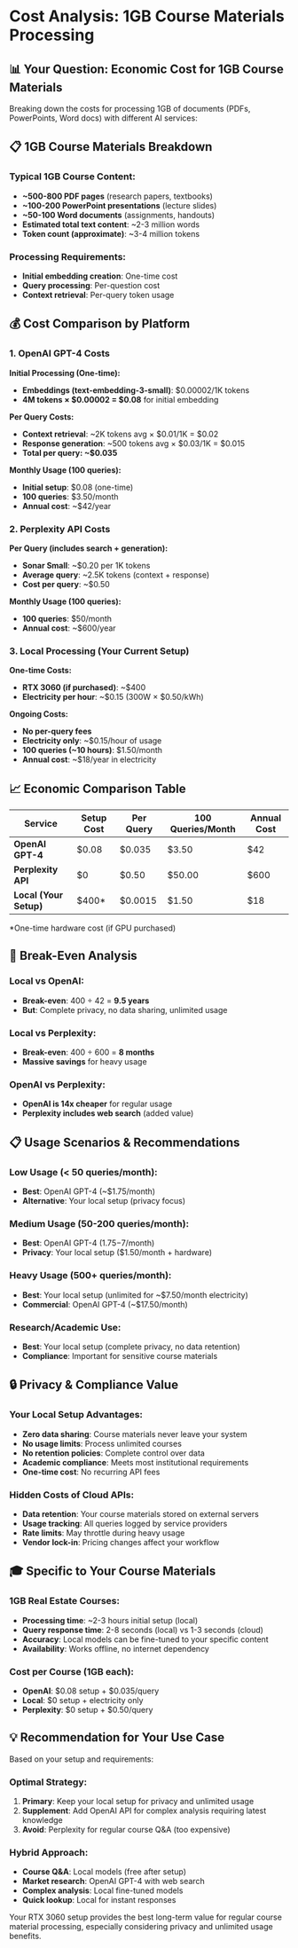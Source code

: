 # Cost Analysis: 1GB Course Materials Processing

## 📊 **Your Question: Economic Cost for 1GB Course Materials**

Breaking down the costs for processing 1GB of documents (PDFs, PowerPoints, Word docs) with different AI services:

## 📋 **1GB Course Materials Breakdown**

### **Typical 1GB Course Content:**
- **~500-800 PDF pages** (research papers, textbooks)
- **~100-200 PowerPoint presentations** (lecture slides)
- **~50-100 Word documents** (assignments, handouts)
- **Estimated total text content**: ~2-3 million words
- **Token count (approximate)**: ~3-4 million tokens

### **Processing Requirements:**
- **Initial embedding creation**: One-time cost
- **Query processing**: Per-question cost
- **Context retrieval**: Per-query token usage

## 💰 **Cost Comparison by Platform**

### **1. OpenAI GPT-4 Costs**

**Initial Processing (One-time):**
- **Embeddings (text-embedding-3-small)**: $0.00002/1K tokens
- **4M tokens × $0.00002 = $0.08** for initial embedding

**Per Query Costs:**
- **Context retrieval**: ~2K tokens avg × $0.01/1K = $0.02
- **Response generation**: ~500 tokens avg × $0.03/1K = $0.015
- **Total per query: ~$0.035**

**Monthly Usage (100 queries):**
- **Initial setup**: $0.08 (one-time)
- **100 queries**: $3.50/month
- **Annual cost**: ~$42/year

### **2. Perplexity API Costs**

**Per Query (includes search + generation):**
- **Sonar Small**: ~$0.20 per 1K tokens
- **Average query**: ~2.5K tokens (context + response)
- **Cost per query**: ~$0.50

**Monthly Usage (100 queries):**
- **100 queries**: $50/month
- **Annual cost**: ~$600/year

### **3. Local Processing (Your Current Setup)**

**One-time Costs:**
- **RTX 3060 (if purchased)**: ~$400
- **Electricity per hour**: ~$0.15 (300W × $0.50/kWh)

**Ongoing Costs:**
- **No per-query fees**
- **Electricity only**: ~$0.15/hour of usage
- **100 queries (~10 hours)**: $1.50/month
- **Annual cost**: ~$18/year in electricity

## 📈 **Economic Comparison Table**

| Service | Setup Cost | Per Query | 100 Queries/Month | Annual Cost |
|---------|------------|-----------|-------------------|-------------|
| **OpenAI GPT-4** | $0.08 | $0.035 | $3.50 | $42 |
| **Perplexity API** | $0 | $0.50 | $50.00 | $600 |
| **Local (Your Setup)** | $400* | $0.0015 | $1.50 | $18 |

*One-time hardware cost (if GPU purchased)

## 🎯 **Break-Even Analysis**

### **Local vs OpenAI:**
- **Break-even**: 400 ÷ 42 = **9.5 years**
- **But**: Complete privacy, no data sharing, unlimited usage

### **Local vs Perplexity:**
- **Break-even**: 400 ÷ 600 = **8 months**
- **Massive savings** for heavy usage

### **OpenAI vs Perplexity:**
- **OpenAI is 14x cheaper** for regular usage
- **Perplexity includes web search** (added value)

## 📋 **Usage Scenarios & Recommendations**

### **Low Usage (< 50 queries/month):**
- **Best**: OpenAI GPT-4 (~$1.75/month)
- **Alternative**: Your local setup (privacy focus)

### **Medium Usage (50-200 queries/month):**
- **Best**: OpenAI GPT-4 ($1.75-$7/month)
- **Privacy**: Your local setup ($1.50/month + hardware)

### **Heavy Usage (500+ queries/month):**
- **Best**: Your local setup (unlimited for ~$7.50/month electricity)
- **Commercial**: OpenAI GPT-4 (~$17.50/month)

### **Research/Academic Use:**
- **Best**: Your local setup (complete privacy, no data retention)
- **Compliance**: Important for sensitive course materials

## 🔒 **Privacy & Compliance Value**

### **Your Local Setup Advantages:**
- **Zero data sharing**: Course materials never leave your system
- **No usage limits**: Process unlimited courses
- **No retention policies**: Complete control over data
- **Academic compliance**: Meets most institutional requirements
- **One-time cost**: No recurring API fees

### **Hidden Costs of Cloud APIs:**
- **Data retention**: Your course materials stored on external servers
- **Usage tracking**: All queries logged by service providers
- **Rate limits**: May throttle during heavy usage
- **Vendor lock-in**: Pricing changes affect your workflow

## 🎓 **Specific to Your Course Materials**

### **1GB Real Estate Courses:**
- **Processing time**: ~2-3 hours initial setup (local)
- **Query response time**: 2-8 seconds (local) vs 1-3 seconds (cloud)
- **Accuracy**: Local models can be fine-tuned to your specific content
- **Availability**: Works offline, no internet dependency

### **Cost per Course (1GB each):**
- **OpenAI**: $0.08 setup + $0.035/query
- **Local**: $0 setup + electricity only
- **Perplexity**: $0 setup + $0.50/query

## 💡 **Recommendation for Your Use Case**

Based on your setup and requirements:

### **Optimal Strategy:**
1. **Primary**: Keep your local setup for privacy and unlimited usage
2. **Supplement**: Add OpenAI API for complex analysis requiring latest knowledge
3. **Avoid**: Perplexity for regular course Q&A (too expensive)

### **Hybrid Approach:**
- **Course Q&A**: Local models (free after setup)
- **Market research**: OpenAI GPT-4 with web search
- **Complex analysis**: Local fine-tuned models
- **Quick lookup**: Local for instant responses

Your RTX 3060 setup provides the best long-term value for regular course material processing, especially considering privacy and unlimited usage benefits.